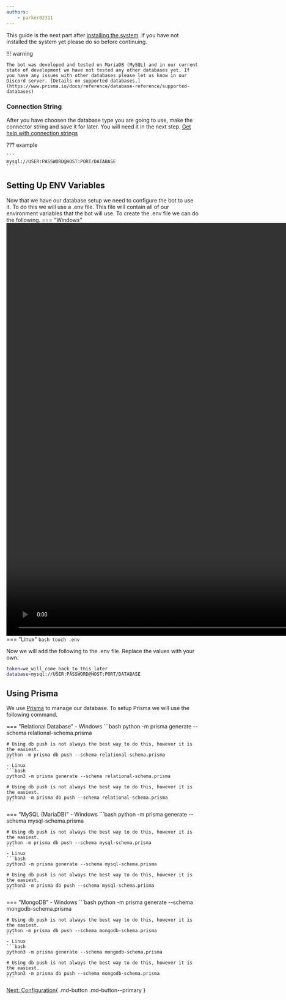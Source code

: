 ```yaml
---
authors:
    - parker02311
---
```


This guide is the next part after [installing the system](setup.md). If you have not installed the system yet please do so before continuing.

!!! warning

    The bot was developed and tested on MariaDB (MySQL) and in our current state of development we have not tested any other databases yet. If you have any issues with other databases please let us know in our Discord server. [Details on supported databases.](https://www.prisma.io/docs/reference/database-reference/supported-databases)

### Connection String
After you have choosen the database type you are going to use, make the connector string and save it for later. You will need it in the next step. [Get help with connection strings](https://www.prisma.io/docs/reference/database-reference/connection-urls)

??? example

    ```
    mysql://USER:PASSWORD@HOST:PORT/DATABASE
    ```

## Setting Up ENV Variables
Now that we have our database setup we need to configure the bot to use it. To do this we will use a .env file. This file will contain all of our environment variables that the bot will use. To create the .env file we can do the following.
=== "Windows"
    <video width="1920" height="1080" controls>
        <source src="/assets/create_env.mp4" type="video/mp4">
    </video>
=== "Linux"
    ```bash
    touch .env
    ```

Now we will add the following to the .env file. Replace the values with your own.
```bash
token=we_will_come_back_to_this_later
database=mysql://USER:PASSWORD@HOST:PORT/DATABASE
```

## Using Prisma
We use [Prisma](https://www.prisma.io/) to manage our database. To setup Prisma we will use the following command.

=== "Relational Database"
    - Windows
    ```bash
    python -m prisma generate --schema relational-schema.prisma

    # Using db push is not always the best way to do this, however it is the easiest.
    python -m prisma db push --schema relational-schema.prisma
    ```
    - Linux
    ```bash
    python3 -m prisma generate --schema relational-schema.prisma

    # Using db push is not always the best way to do this, however it is the easiest.
    python3 -m prisma db push --schema relational-schema.prisma
    ```

=== "MySQL (MariaDB)"
    - Windows
    ```bash
    python -m prisma generate --schema mysql-schema.prisma

    # Using db push is not always the best way to do this, however it is the easiest.
    python -m prisma db push --schema mysql-schema.prisma
    ```
    - Linux
    ```bash
    python3 -m prisma generate --schema mysql-schema.prisma

    # Using db push is not always the best way to do this, however it is the easiest.
    python3 -m prisma db push --schema mysql-schema.prisma
    ```
=== "MongoDB"
    - Windows
    ```bash
    python -m prisma generate --schema mongodb-schema.prisma

    # Using db push is not always the best way to do this, however it is the easiest.
    python -m prisma db push --schema mongodb-schema.prisma
    ```
    - Linux
    ```bash
    python3 -m prisma generate --schema mongodb-schema.prisma

    # Using db push is not always the best way to do this, however it is the easiest.
    python3 -m prisma db push --schema mongodb-schema.prisma
    ```
[Next: Configuration](configuration.md){ .md-button .md-button--primary }